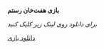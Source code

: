 **بازی هفت‌خان رستم**


*برای دانلود روی لینک زیر کلیک کنید*


[دانلود بازی](https://1drv.ms/u/c/0c5a5102c063fc23/EYnJ5dcUrOhIo6Rav5orI7ABFUQCgm3fcymglSv6Gukqhw?e=OHgHHO)
